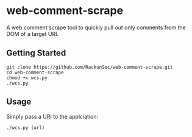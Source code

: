 # web-comment-scrape
A web comment scrape tool to quickly pull out only comments from the DOM of a target URI.
## Getting Started
```
git clone https://github.com/RackunSec/web-comment-scrape.git
cd web-comment-scrape
chmod +x wcs.py
./wcs.py
```
## Usage
Simply pass a URI to the applciation:
```
./wcs.py (url)
```
